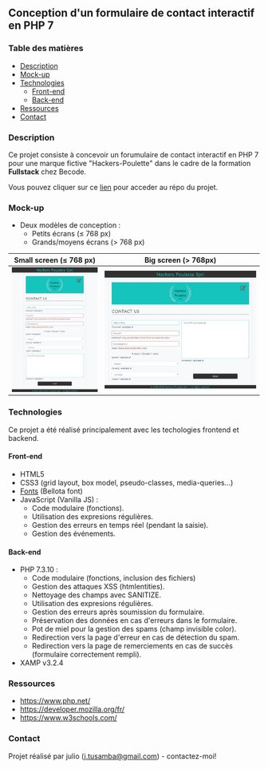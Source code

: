## Conception d'un formulaire de contact interactif en PHP 7


### Table des matières
* [Description](#Description)
* [Mock-up](#Mock-up)
* [Technologies](#Technologies)
  * [Front-end](#Front-end)
  * [Back-end](#Back-end)
* [Ressources](#Ressources)
* [Contact](#Contact)


### Description

Ce projet consiste  à concevoir un forumulaire de contact interactif en PHP 7 pour une marque fictive "Hackers-Poulette" dans le cadre de la formation **Fullstack** chez Becode.

Vous pouvez cliquer sur ce [lien](https://github.com/julio-34727/hackers-poulette) pour acceder au répo du projet.

### Mock-up
* Deux modèles de conception :
    * Petits écrans (&le; 768 px)
    * Grands/moyens écrans (> 768 px)

Small screen (&le; 768 px)            |  Big screen (> 768px)
:-------------------------:|:-------------------------:
![](./assets/img/mockup-small.jpg)  |  ![](./assets/img/mockup-big.jpg)


### Technologies

Ce projet a été réalisé principalement avec les techologies frontend et backend. 

#### Front-end
* HTML5
* CSS3 (grid layout, box model, pseudo-classes, media-queries...)
* [Fonts](https://www.fontsquirrel.com/fonts/bellota) (Bellota font)
* JavaScript (Vanilla JS) : 
    * Code modulaire (fonctions).
    * Utilisation des expresions régulières.
    * Gestion des erreurs en temps réel (pendant la saisie).
    * Gestion des événements.

#### Back-end
* PHP 7.3.10 :
    * Code modulaire (fonctions, inclusion des fichiers)
    * Gestion des attaques XSS (htmlentities).
    * Nettoyage des champs avec SANITIZE.
    * Utilisation des expresions régulières.
    * Gestion des erreurs après soumission du formulaire.
    * Préservation des données en cas d'erreurs dans le formulaire.
    * Pot de miel pour la gestion des spams (champ invisible color).
    * Redirection vers la page d'erreur en cas de détection du spam.
    * Redirection vers la page de remerciements en cas de succès (formulaire correctement rempli).
* XAMP v3.2.4

### Ressources
* https://www.php.net/
* https://developer.mozilla.org/fr/
* https://www.w3schools.com/

### Contact

Projet réalisé par julio (<j.tusamba@gmail.com>) - contactez-moi!